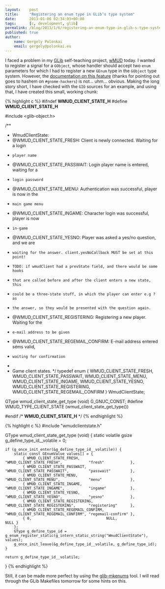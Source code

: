 ```yaml
---
layout:    post
title:     "Registering an enum type in GLib’s type system"
date:      2013-01-06 02:34:03+00:00
tags:      [c, development, glib]
permalink: /blog/2013/1/6/registering-an-enum-type-in-glib-s-type-system
published: true
author:
    name: Gergely Polonkai
    email: gergely@polonkai.eu
---
```


I faced a problem in my [GLib](https://developer.gnome.org/glib/) self-teaching
project, [wMUD](https://github.com/gergelypolonkai/wmud) today. I wanted to
register a signal for a `GObject`, whose handler should accept two `enum`
parameters for which I had to register a new `GEnum` type in the `GObject` type
system. However, the [documentation on this
feature](https://developer.gnome.org/gobject/unstable/gtype-non-instantiable.html)
(thanks for pointing out goes to hashem on `#gnome-hackers`) is not… uhm…
obvious. Making the long story short, I have checked with the `GIO` sources for
an example, and using that, I have created this small, working chunk:

{% highlight c %}
#ifndef __WMUD_CLIENT_STATE_H__
#define __WMUD_CLIENT_STATE_H__

#include <glib-object.h>

/**
 * WmudClientState:
 * @WMUD_CLIENT_STATE_FRESH: Client is newly connected. Waiting for a login
 *     player name
 * @WMUD_CLIENT_STATE_PASSWAIT: Login player name is entered, waiting for a
 *     login password
 * @WMUD_CLIENT_STATE_MENU: Authentication was successful, player is now in the
 *     main game menu
 * @WMUD_CLIENT_STATE_INGAME: Character login was successful, player is now
 *     in-game
 * @WMUD_CLIENT_STATE_YESNO: Player was asked a yes/no question, and we are
 *     waiting for the answer. client.yesNoCallback MUST be set at this point!
 *     TODO: if wmudClient had a prevState field, and there would be some hooks
 *     that are called before and after the client enters a new state, this
 *     could be a three-state stuff, in which the player can enter e.g ? as
 *     the answer, so they would be presented with the question again.
 * @WMUD_CLIENT_STATE_REGISTERING: Registering a new player. Waiting for the
 *     e-mail address to be given
 * @WMUD_CLIENT_STATE_REGEMAIL_CONFIRM: E-mail address entered séms valid,
 *     waiting for confirmation
 *
 * Game client states.
 */
typedef enum {
	WMUD_CLIENT_STATE_FRESH,
	WMUD_CLIENT_STATE_PASSWAIT,
	WMUD_CLIENT_STATE_MENU,
	WMUD_CLIENT_STATE_INGAME,
	WMUD_CLIENT_STATE_YESNO,
	WMUD_CLIENT_STATE_REGISTERING,
	WMUD_CLIENT_STATE_REGEMAIL_CONFIRM
} WmudClientState;


GType wmud_client_state_get_type (void) G_GNUC_CONST;
#define WMUD_TYPE_CLIENT_STATE (wmud_client_state_get_type())

#endif /* __WMUD_CLIENT_STATE_H__ */
{% endhighlight %}

{% highlight c %}
#include "wmudclientstate.h"

GType
wmud_client_state_get_type (void)
{
	static volatile gsize g_define_type_id__volatile = 0;

	if (g_once_init_enter(&g_define_type_id__volatile)) {
		static const GEnumValue values[] = {
			{ WMUD_CLIENT_STATE_FRESH,            "WMUD_CLIENT_STATE_FRESH",            "fresh"            },
			{ WMUD_CLIENT_STATE_PASSWAIT,         "WMUD_CLIENT_STATE_PASSWAIT",         "passwait"         },
			{ WMUD_CLIENT_STATE_MENU,             "WMUD_CLIENT_STATE_MENU",             "menu"             },
			{ WMUD_CLIENT_STATE_INGAME,           "WMUD_CLIENT_STATE_INGAME",           "ingame"           },
			{ WMUD_CLIENT_STATE_YESNO,            "WMUD_CLIENT_STATE_YESNO",            "yesno"            },
			{ WMUD_CLIENT_STATE_REGISTERING,      "WMUD_CLIENT_STATE_REGISTERING",      "registering"      },
			{ WMUD_CLIENT_STATE_REGEMAIL_CONFIRM, "WMUD_CLIENT_STATE_REGEMAIL_CONFIRM", "regemail-confirm" },
			{ 0,                                  NULL,                                 NULL }
		};
		GType g_define_type_id = g_enum_register_static(g_intern_static_string("WmudClientState"), values);
		g_once_init_leave(&g_define_type_id__volatile, g_define_type_id);
	}

	return g_define_type_id__volatile;
}
{% endhighlight %}

Still, it can be made more perfect by using the
[glib-mkenums](http://developer.gnome.org/gobject/stable/glib-mkenums.html)
tool. I will read through the GLib Makefiles tomorrow for some hints on
this.
